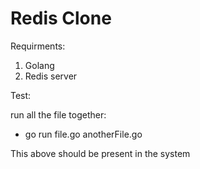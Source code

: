 # Redis Clone

Requirments:
1. Golang
2. Redis server

Test:

run all the file together:

- go  run file.go anotherFile.go 

This above should be present in the system
```
